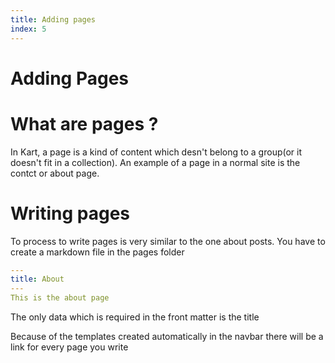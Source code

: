 ```yaml
---
title: Adding pages
index: 5
---
```

# Adding Pages

# What are pages ?
In Kart, a page is a kind of content which desn't belong to a group(or it doesn't fit in a collection). An example of a page in a normal site is the contct or about page.

# Writing pages

To process to write pages is very similar to the one about posts. You have to create a markdown file in the pages folder

```yaml
---
title: About
---
This is the about page
```
The only data which is required in the front matter is the title

Because of the  templates created automatically in the navbar there will be a link for every page you write
